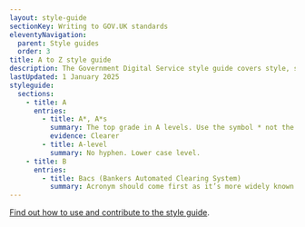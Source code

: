 ```yaml
---
layout: style-guide
sectionKey: Writing to GOV.UK standards
eleventyNavigation:
  parent: Style guides
  order: 3
title: A to Z style guide
description: The Government Digital Service style guide covers style, spelling and grammar conventions for all content published on GOV.UK, arranged alphabetically.
lastUpdated: 1 January 2025
styleguide:
  sections:
    - title: A
      entries:
        - title: A*, A*s
          summary: The top grade in A levels. Use the symbol * not the word ‘star’. No apostrophe in the plural.
          evidence: Clearer
        - title: A-level
          summary: No hyphen. Lower case level.
    - title: B
      entries:
        - title: Bacs (Bankers Automated Clearing System)
          summary: Acronym should come first as it’s more widely known than the full name. Please note that the acronym has changed to Bacs.
---
```


[Find out how to use and contribute to the style guide](/writing-to-gov-uk-standards/style-guides/how-to-use-the-style-guide).